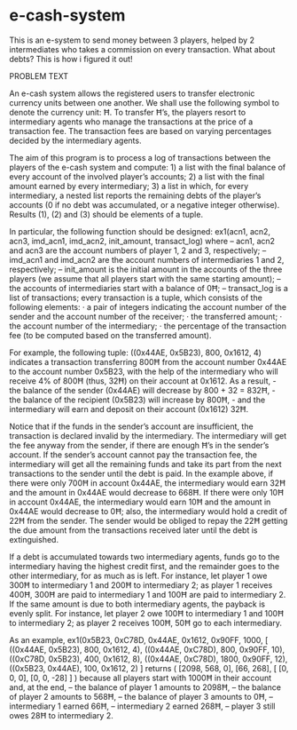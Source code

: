 # e-cash-system
This is an e-system to send money between 3 players, helped by 2 intermediates who takes a commission on every transaction. What about debts? This is how i figured it out!

PROBLEM TEXT

An e-cash system allows the registered users to transfer electronic currency
    units between one another. We shall use the following symbol to denote
    the currency unit: Ħ.
    To transfer Ħ’s, the players resort to intermediary agents who manage the
    transactions at the price of a transaction fee. The transaction fees
    are based on varying percentages decided by the intermediary agents.

The aim of this program is to process a log of transactions between the
    players of the e-cash system and compute:
    1) a list with the final balance of every account of the involved
       player’s accounts;
    2) a list with the final amount earned by every intermediary;
    3) a list in which, for every intermediary, a nested list reports the
       remaining debts of the player’s accounts (0 if no debt was accumulated,
       or a negative integer otherwise).
    Results (1), (2) and (3) should be elements of a tuple.

In particular, the following function should be designed:
    ex1(acn1, acn2, acn3, imd_acn1, imd_acn2, init_amount, transact_log)
    where
    – acn1, acn2 and acn3 are the account numbers of player 1, 2 and 3,
      respectively;
    – imd_acn1 and imd_acn2 are the account numbers of intermediaries 1 and 2,
      respectively;
    – init_amount is the initial amount in the accounts of the three players
      (we assume that all players start with the same starting amount);
    – the accounts of intermediaries start with a balance of 0Ħ;
    – transact_log is a list of transactions; every transaction is a tuple,
      which consists of the following elements:
      · a pair of integers indicating the account number of the sender and
        the account number of the receiver;
      · the transferred amount;
      · the account number of the intermediary;
      · the percentage of the transaction fee (to be computed based on the
        transferred amount).

For example, the following tuple:
      ((0x44AE, 0x5B23), 800, 0x1612, 4)
    indicates a transaction transferring 800Ħ from the account number
    0x44AE to the account number 0x5B23, with the help of the intermediary
    who will receive 4% of 800Ħ (thus, 32Ħ) on their account at 0x1612.
    As a result,
    - the balance of the sender (0x44AE) will decrease by
        800 + 32 = 832Ħ,
    - the balance of the recipient (0x5B23) will increase by
        800Ħ,
    - and the intermediary will earn and deposit on their account (0x1612)
        32Ħ.

Notice that if the funds in the sender’s account are insufficient,
    the transaction is declared invalid by the intermediary. The intermediary
    will get the fee anyway from the sender, if there are enough Ħ’s in the
    sender’s account. If the sender’s account cannot pay the transaction fee,
    the intermediary will get all the remaining funds and take its part
    from the next transactions to the sender until the debt is paid.
    In the example above, if there were only 700Ħ in account 0x44AE,
    the intermediary would earn 32Ħ and the amount in 0x44AE would decrease
    to 668Ħ. If there were only 10Ħ in account 0x44AE, the intermediary would
    earn 10Ħ and the amount in 0x44AE would decrease to 0Ħ; also, the
    intermediary would hold a credit of 22Ħ from the sender. The sender would be
    obliged to repay the 22Ħ getting the due amount from the transactions
    received later until the debt is extinguished.

If a debt is accumulated towards two intermediary agents, funds go to the
    intermediary having the highest credit first, and the remainder goes to
    the other intermediary, for as much as is left. For instance, let player 1
    owe 300Ħ to intermediary 1 and 200Ħ to intermediary 2; as player 1
    receives 400Ħ, 300Ħ are paid to intermediary 1 and 100Ħ are paid to
    intermediary 2. If the same amount is due to both intermediary agents,
    the payback is evenly split. For instance, let player 2 owe 100Ħ to
    intermediary 1 and 100Ħ to intermediary 2; as player 2 receives 100Ħ,
    50Ħ go to each intermediary.

As an example,
    ex1(0x5B23, 0xC78D, 0x44AE, 0x1612, 0x90FF, 1000,
        [ ((0x44AE, 0x5B23),  800, 0x1612,  4),
          ((0x44AE, 0xC78D),  800, 0x90FF, 10),
          ((0xC78D, 0x5B23),  400, 0x1612,  8),
          ((0x44AE, 0xC78D), 1800, 0x90FF, 12),
          ((0x5B23, 0x44AE),  100, 0x1612,  2)
        ]
    returns
    ( [2098, 568, 0], [66, 268], [ [0, 0, 0], [0, 0, -28] ] )
    because all players start with 1000Ħ in their account and, at the end,
    – the balance of player 1 amounts to 2098Ħ,
    – the balance of player 2 amounts to 568Ħ,
    – the balance of player 3 amounts to 0Ħ,
    – intermediary 1 earned 66Ħ,
    – intermediary 2 earned 268Ħ,
    – player 3 still owes 28Ħ to intermediary 2.
